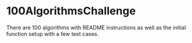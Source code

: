 

# 100AlgorithmsChallenge

<p>There are 100 algorithms with README instructions as well as the initial function setup with a few test cases.</p>
